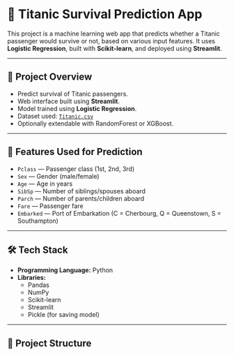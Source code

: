 # 🚢 Titanic Survival Prediction App

This project is a machine learning web app that predicts whether a Titanic passenger would survive or not, based on various input features. It uses **Logistic Regression**, built with **Scikit-learn**, and deployed using **Streamlit**.

---

## 📌 Project Overview

- Predict survival of Titanic passengers.
- Web interface built using **Streamlit**.
- Model trained using **Logistic Regression**.
- Dataset used: [`Titanic.csv`](https://www.kaggle.com/competitions/titanic/data)
- Optionally extendable with RandomForest or XGBoost.

---

## 🧠 Features Used for Prediction

- `Pclass` — Passenger class (1st, 2nd, 3rd)
- `Sex` — Gender (male/female)
- `Age` — Age in years
- `SibSp` — Number of siblings/spouses aboard
- `Parch` — Number of parents/children aboard
- `Fare` — Passenger fare
- `Embarked` — Port of Embarkation (C = Cherbourg, Q = Queenstown, S = Southampton)

---

## 🛠 Tech Stack

- **Programming Language:** Python  
- **Libraries:**  
  - Pandas  
  - NumPy  
  - Scikit-learn  
  - Streamlit  
  - Pickle (for saving model)  

---

## 📁 Project Structure


